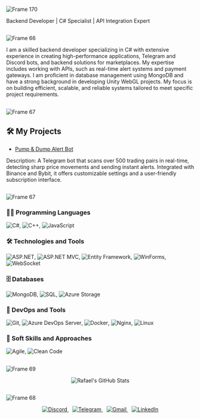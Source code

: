 ![Frame 170](https://github.com/user-attachments/assets/db8c7f05-8e97-4baa-9237-f21723ff171c)

Backend Developer | C# Specialist | API Integration Expert

## 

![Frame 66](https://github.com/user-attachments/assets/85c2aa52-73d8-4d26-8a85-d2693c7158f1)

I am a skilled backend developer specializing in C# with extensive experience in creating high-performance applications, Telegram and Discord bots, and backend solutions for marketplaces. My expertise includes working with APIs, such as real-time alert systems and payment gateways. I am proficient in database management using MongoDB and have a strong background in developing Unity WebGL projects. My focus is on building efficient, scalable, and reliable systems tailored to meet specific project requirements.

## 

![Frame 67](https://github.com/user-attachments/assets/b0ed95c8-7e09-46f2-a9b3-a29b5a075667)

## 🛠️ My Projects
- [Pump & Dump Alert Bot](https://t.me/DumpPumpAlertBot)  
  
Description: A Telegram bot that scans over 500 trading pairs in real-time, detecting sharp price movements and sending instant alerts. Integrated with Binance and Bybit, it offers customizable settings and a user-friendly subscription interface.
  
## 

![Frame 67](https://github.com/user-attachments/assets/b0ed95c8-7e09-46f2-a9b3-a29b5a075667)

### 👨‍💻 Programming Languages
![C#](https://img.shields.io/badge/-C%23-239120?logo=c-sharp&logoColor=white&style=flat), ![C++](https://img.shields.io/badge/-C++-00599C?logo=cplusplus&logoColor=white&style=flat), ![JavaScript](https://img.shields.io/badge/-JavaScript-F7DF1E?logo=javascript&logoColor=black&style=flat)

### 🛠️ Technologies and Tools
![ASP.NET](https://img.shields.io/badge/-ASP.NET-512BD4?logo=dotnet&logoColor=white&style=flat), ![ASP.NET MVC](https://img.shields.io/badge/-ASP.NET%20MVC-512BD4?logo=dotnet&logoColor=white&style=flat), ![Entity Framework](https://img.shields.io/badge/-Entity%20Framework-512BD4?logo=dotnet&logoColor=white&style=flat), ![WinForms](https://img.shields.io/badge/-WinForms-0078D6?logo=windows&logoColor=white&style=flat), ![WebSocket](https://img.shields.io/badge/-WebSocket-FF6F00?logo=websocket&logoColor=white&style=flat)

### 🗄️ Databases
![MongoDB](https://img.shields.io/badge/-MongoDB-47A248?logo=mongodb&logoColor=white&style=flat), ![SQL](https://img.shields.io/badge/-SQL-4479A1?logo=postgresql&logoColor=white&style=flat), ![Azure Storage](https://img.shields.io/badge/-Azure%20Storage-0089D6?logo=microsoft-azure&logoColor=white&style=flat)

### 🚀 DevOps and Tools
![Git](https://img.shields.io/badge/-Git-F05032?logo=git&logoColor=white&style=flat), ![Azure DevOps Server](https://img.shields.io/badge/-Azure%20DevOps-0078D7?logo=azuredevops&logoColor=white&style=flat), ![Docker](https://img.shields.io/badge/-Docker-2496ED?logo=docker&logoColor=white&style=flat), ![Nginx](https://img.shields.io/badge/-Nginx-009639?logo=nginx&logoColor=white&style=flat), ![Linux](https://img.shields.io/badge/-Linux-FCC624?logo=linux&logoColor=black&style=flat)

### 🔧 Soft Skills and Approaches
![Agile](https://img.shields.io/badge/-Agile-333333?logo=agile&logoColor=white&style=flat), ![Clean Code](https://img.shields.io/badge/-Clean%20Code-008000?style=flat)

## 

![Frame 69](https://github.com/user-attachments/assets/d1312777-6e48-4649-abce-15bc4f61ea01)
<div align="center">
  <img src="https://github-readme-stats.vercel.app/api?username=rafael1209&show_icons=true&theme=white" alt="Rafael's GitHub Stats">
</div>

## 

![Frame 68](https://github.com/user-attachments/assets/98c32819-e003-41bc-9b3a-10c4775d0175)

<p align="center">
  <a href="https://discord.com/users/773259384095768657" target="_blank" style="margin-right: 10px;">
    <img src="https://img.shields.io/badge/Discord-5865F2?style=for-the-badge&logo=discord&logoColor=white" alt="Discord">
  </a>
  <a href="https://t.me/RafaelloChas" target="_blank" style="margin-right: 10px;">
    <img src="https://img.shields.io/badge/Telegram-2CA5E0?style=for-the-badge&logo=telegram&logoColor=white" alt="Telegram">
  </a>
  <a href="mailto:mr.chasmanrafael@gmail.com" target="_blank" style="margin-right: 10px;">
    <img src="https://img.shields.io/badge/Gmail-D14836?style=for-the-badge&logo=gmail&logoColor=white" alt="Gmail">
  </a>
  <a href="https://www.linkedin.com/in/chasman" target="_blank">
    <img src="https://img.shields.io/badge/LinkedIn-0077B5?style=for-the-badge&logo=linkedin&logoColor=white" alt="LinkedIn">
  </a>
</p>

<br>
